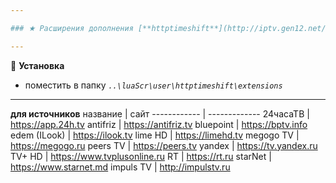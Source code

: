 ```yaml
---

### ★ Расширения дополнения [**httptimeshift**](http://iptv.gen12.net/bugtracker/view.php?id=1675 "")

---
```

📌 **Установка**
- поместить в папку _`..\luaScr\user\httptimeshift\extensions`_

---

**для источников**
название | сайт
------------ | -------------
24часаТВ | https://app.24h.tv
antifriz | https://antifriz.tv
bluepoint | https://bptv.info
edem (ILook) | https://ilook.tv
lime HD | https://limehd.tv
megogo TV | https://megogo.ru
peers TV | https://peers.tv
yandex | https://tv.yandex.ru
TV+ HD | https://www.tvplusonline.ru
RT | https://rt.ru
starNet | https://www.starnet.md
impuls TV | http://impulstv.ru

<!---
⚠ **Внимание!**


--->
